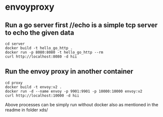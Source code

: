 # envoyproxy

## Run a go server first //echo is a simple tcp server to echo the given data
```
cd server
docker build -t hello_go_http .
docker run -p 8080:8080 -t hello_go_http --rm
curl http://localhost:8080 -d hii
```

## Run the envoy proxy in another container
```
cd proxy
docker build -t envoy:v2 .
docker run -d --name envoy -p 9901:9901 -p 10000:10000 envoy:v2
curl http://localhost:10000 -d hii
```

Above processes can be simply run without docker also as mentioned in the readme in folder xds/
